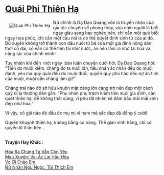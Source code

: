 <a href="https://utruyen.com/quai-phi-thien-ha/17447/" title="Quái Phi Thiên Hạ"><h1>Quái Phi Thiên Hạ</h1></a><div style="display:table"><img align="right" style="float: left; padding: 10px;" src="https://utruyen.com/images/story/200x260/quai-phi-thien-ha.jpg" alt="Quái Phi Thiên Hạ">Nữ chính là Dạ Dao Quang vốn là truyền nhân của gia tộc chuyên về phong thủy, vừa nhìn người là biết ngay giàu sang hay nghèo hèn, chỉ cần một quẻ biết ngay họa phúc, chỉ cần một câu nói là có thể quyết định sinh tử của ai đó. Dù xuyên không trở thành con dâu nuôi từ bé của một gia đình nông dân thời cổ đại, cô vẫn có thể tiền tài như nước, ăn nên làm ra nhờ tài hoa và năng lực của chính mình!<p></p>Tuy nhiên khi đến  một ngày  bàn luận chuyện cưới hỏi, Dạ Dao Quang hỏi: “Tiền do muội kiếm, chàng do ta nuôi lớn, tiểu nhân ác nhân đều do muội đánh, yêu ma quỷ quái đều do muội đuổi, quyền quý phú hào đều nợ ân tình của muội, muội cần chàng làm gì?”<p></p>Chàng trai nào đó sở hữu khuôn mặt càng lớn càng trở nên đẹp một cách quỷ dị lạ thường đến gần: “Phu nhân phụ trách kiếm tiền nuôi gia đình, càn quét thiên hạ, để không thất sủng, vi phu tất nhiên sẽ đảm bảo mãi mãi xinh đẹp như hoa.”<p></p>Vì vậy, cô gái nào đó đầu óc mụ mị vì ham mê sắc đẹp đã đồng ý cưới!<p></p>Quyền khuynh thiên hạ, không bằng có nàng. Thế gian vĩnh hằng, chỉ có quyến lữ thần tiên... </div><p><br><b>Truyện Hay Khác :</b></p><a href="https://utruyen.com/hoa-ra-chung-ta-van-con-yeu/22045/" alt="Hóa Ra Chúng Ta Vẫn Còn Yêu">Hóa Ra Chúng Ta Vẫn Còn Yêu</a><br/><a href="https://www.pinterest.com/pin/643874077960740336" alt="Mau Xuyên: Vai Ác Lại Hắc Hóa">Mau Xuyên: Vai Ác Lại Hắc Hóa</a><br/><a href="https://truyenhot2020.wordpress.com/2019/12/11/vo-oi-chao-em/" alt="Vợ Ơi Chào Em">Vợ Ơi Chào Em</a><br/><a href="https://github.com/quanluxury/ngontinhhot/tree/master/truyenhay/17056/" alt="Nữ Nhân Ngu Ngốc, Tôi Thích Em">Nữ Nhân Ngu Ngốc, Tôi Thích Em</a><br/>